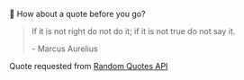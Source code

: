 📣 How about a quote before you go?

> If it is not right do not do it; if it is not true do not say it.
>
> <p>- Marcus Aurelius</p>

Quote requested from [Random Quotes API](https://github.com/lukePeavey/quotable)
